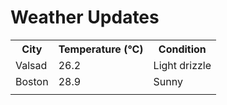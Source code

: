 # Weather Updates

<!-- WEATHER-UPDATE-START -->
<table><tr><th>City</th><th>Temperature (°C)</th><th>Condition</th></tr><tr><td>Valsad</td><td>26.2</td><td>Light drizzle</td></tr><tr><td>Boston</td><td>28.9</td><td>Sunny</td></tr><tr><td></td><td></td><td></td></tr></table>
<!-- WEATHER-UPDATE-END -->
